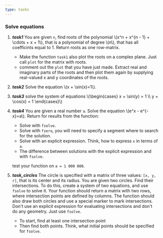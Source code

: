 ```yaml
---
type: tasks
---
```


### Solve equations 
1. ***task1*** You are given  `n`, find roots of the polynomial
\\(x^n + x^{n - 1} + \\cdots + x + 1\\), that is a polynomial of degree \\(n\\),
that has all coefficints equal to 1. Return roots as one row-matrix.
    * Make the function `task1` also plot the roots on a complex plane.
    Just call `plot` for the matrix with roots.
    * comment out the `plot` that you have just made. Extract real and imaginary
    parts of the roots and then plot them again by supplying real-valued
    x and y coordinates of the roots.
1. ***task2*** Solve the equation \\(x + \\sin(x)=1\\).
1. ***task3*** solve the system of equations
      \\(\begin{cases} x + \\sin(y) = 1 \\\\ y + \\cos(x) = 1 \end{cases}\\)
1. ***task4*** You are given a real number `a`. Solve the equation
\\(e^x - e^{-x}=a\\). Return for results from the function:
    * Solve with `fsolve`.
    * Solve with `fzero`, you will need to specify a segment where to search for the solution. 
    * Solve with an explicit expression. Think, how to express `x` in terms of `a`.
    * The difference between solutions with the explicit expression and with `fsolve`.
    
    test your function on `a = 1 000 000`.
1. ***task_circles*** The circle is specified with a matrix of three values:
`[x, y, r]`, that is its center and its radius. You are given two circles.
Find their intersections. To do this, create a system of two equations,
and use `fsolve` to solve it. Your function should return a matrix
with two rows, where intersection points are defined by columns.
The function should also draw both circles and use a special marker to
mark intersections. Don't use an explicit expression for evaluating intersections and
don't do any geometry. Just use `fsolve`.
    * To start, find at least one intersection point
    * Then find both points. Think, what initial points should be specified for `fsolve`.

